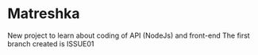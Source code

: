 # Matreshka

New project to learn about coding of API (NodeJs) and front-end
The first branch created is ISSUE01